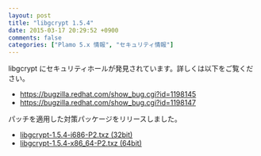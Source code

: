 ```yaml
---
layout: post
title: "libgcrypt 1.5.4"
date: 2015-03-17 20:29:52 +0900
comments: false
categories: ["Plamo 5.x 情報", "セキュリティ情報"]
---
```

libgcrypt にセキュリティホールが発見されています。詳しくは以下をご覧ください。

* https://bugzilla.redhat.com/show_bug.cgi?id=1198145
* https://bugzilla.redhat.com/show_bug.cgi?id=1198147

パッチを適用した対策パッケージをリリースしました。

* [libgcrypt-1.5.4-i686-P2.txz (32bit)](ftp://plamo.linet.gr.jp/pub/Plamo-5.x/x86/plamo/01_minimum/gnupg_tls.txz/libgcrypt-1.5.4-i686-P2.txz)
* [libgcrypt-1.5.4-x86_64-P2.txz (64bit)](ftp://plamo.linet.gr.jp/pub/Plamo-5.x/x86_64/plamo/01_minimum/gnupg_tls.txz/libgcrypt-1.5.4-x86_64-P2.txz)
